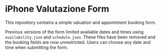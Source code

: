 # iPhone Valutazione Form

This repository contains a simple valuation and appointment booking form.

Previous versions of the form limited available dates and times using
`availability.json` and `schedule.json`. These files have been removed and the
booking fields are now unrestricted. Users can choose any date and time when
submitting the form.
